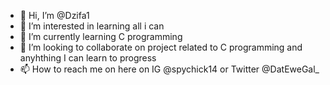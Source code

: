 - 👋 Hi, I’m @Dzifa1
- 👀 I’m interested in learning all i can
- 🌱 I’m currently learning C programming
- 💞️ I’m looking to collaborate on project related to C programming and anyhthing I can learn to progress
- 📫 How to reach me on here on IG @spychick14 or Twitter @DatEweGal_

<!---
Dzifa1/Dzifa1 is a ✨ special ✨ repository because its `README.md` (this file) appears on your GitHub profile.
You can click the Preview link to take a look at your changes.
--->
